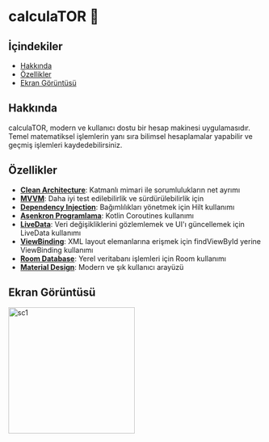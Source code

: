 # calculaTOR 🧮

## İçindekiler

* [Hakkında](#hakkında)
* [Özellikler](#özellikler)
* [Ekran Görüntüsü](#ekran-görüntüsü)


## Hakkında

calculaTOR, modern ve kullanıcı dostu bir hesap makinesi uygulamasıdır. Temel matematiksel işlemlerin yanı sıra bilimsel hesaplamalar yapabilir ve geçmiş işlemleri kaydedebilirsiniz.

## Özellikler

- **[Clean Architecture]()**: Katmanlı mimari ile sorumlulukların net ayrımı
- **[MVVM]()**: Daha iyi test edilebilirlik ve sürdürülebilirlik için
- **[Dependency Injection]()**: Bağımlılıkları yönetmek için Hilt kullanımı
- **[Asenkron Programlama]()**: Kotlin Coroutines kullanımı
- **[LiveData]()**: Veri değişikliklerini gözlemlemek ve UI'ı güncellemek için LiveData kullanımı
- **[ViewBinding]()**: XML layout elemanlarına erişmek için findViewById yerine ViewBinding kullanımı
- **[Room Database]()**: Yerel veritabanı işlemleri için Room kullanımı
- **[Material Design]()**: Modern ve şık kullanıcı arayüzü

## Ekran Görüntüsü

<img src="https://github.com/user-attachments/assets/24e0b5e5-5dd9-4fa8-9913-820ccd269d3b" alt="sc1" width="250">

